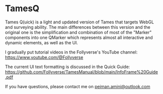 # TamesQ
Tames Q(uick) is a light and updated version of Tames that targets WebGL and surveying ability. The main differences between this version and the original one is the simplification and combination of most of the "Marker" components into one QMarker which represents almost all interactive and dynamic elements, as well as the UI.

I gradually put tutorial videos in the Follyverse's YouTube channel:
https://www.youtube.com/@Follyverse

The current UI text formatting is discussed in the Quick Guide:
https://github.com/Follyverse/TamesManual/blob/main/InfoFrame%20Guide.pdf

If you have questions, please contact me on peiman.amini@outlook.com
 
